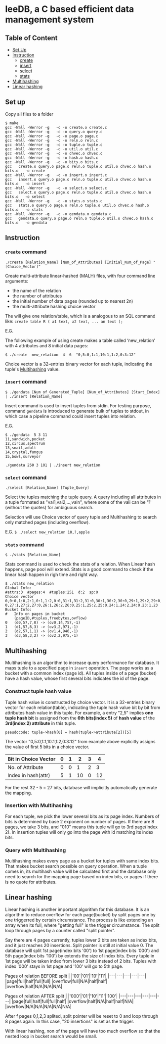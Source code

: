 # leeDB, a C based efficient data management system
## Table of Content
- [Set Up](#1)
- [Instruction](#2)
    - [create](#3)
    - [insert](#4)
    - [select](#5)
    - [stats](#6)
- [Multihashing](#multihashing)
- [Linear hashing](#7)
## <a id="1"></a>Set up

Copy all files to a folder
```
$ make
gcc -Wall -Werror -g   -c -o create.o create.c
gcc -Wall -Werror -g   -c -o query.o query.c
gcc -Wall -Werror -g   -c -o page.o page.c
gcc -Wall -Werror -g   -c -o reln.o reln.c
gcc -Wall -Werror -g   -c -o tuple.o tuple.c
gcc -Wall -Werror -g   -c -o util.o util.c
gcc -Wall -Werror -g   -c -o chvec.o chvec.c
gcc -Wall -Werror -g   -c -o hash.o hash.c
gcc -Wall -Werror -g   -c -o bits.o bits.c
gcc   create.o query.o page.o reln.o tuple.o util.o chvec.o hash.o bits.o   -o create
gcc -Wall -Werror -g   -c -o insert.o insert.c
gcc   insert.o query.o page.o reln.o tuple.o util.o chvec.o hash.o bits.o   -o insert
gcc -Wall -Werror -g   -c -o select.o select.c
gcc   select.o query.o page.o reln.o tuple.o util.o chvec.o hash.o bits.o   -o select
gcc -Wall -Werror -g   -c -o stats.o stats.c
gcc   stats.o query.o page.o reln.o tuple.o util.o chvec.o hash.o bits.o   -o stats
gcc -Wall -Werror -g   -c -o gendata.o gendata.c
gcc   gendata.o query.o page.o reln.o tuple.o util.o chvec.o hash.o bits.o   -o gendata
```

## <a id="2"></a>Instruction<a id="2"></a>
### <a id="3"></a>`create` command
`./create [Relation_Name] [Num_of_Attributes] [Initial_Num_of_Page] "[Choice_Vector]"`

Create multi-attribute linear-hashed (MALH) files, with four command line arguments:
- the name of the relation
- the number of attributes
- the initial number of data pages (rounded up to nearest 2n)
- the multi-attribute hashing choice vector

The will give one relation/table, which is a analogous to an SQL command like:
`create table R ( a1 text, a2 text, ... an text );`

E.G.

The following example of using create makes a table called ‘new_relation’ with 4 attributes and 8 initial data pages:

`$ ./create  new_relation  4  6  "0,5:0,1:1,10:1,1:2,0:3:12"`

Choice vector is a 32-entries binary vector for each tuple, indicating the tuple's [Multihashing](#multihashing) value.
### <a id="4"></a>`insert` command
`$ ./gendata [Num_of_Generated_Tuple] [Num_of_Attributes] [Start_Index] | ./insert [Relation_Name]`

Insert command is used to insert tuples from stdin. For testing purpose, command `gendata` is introduced to generate bulk of tuples to stdout, in which case a pipeline command could insert tuples into relation.

E.G.
```
$ ./gendata  5 3 11
11,sandwich,pocket
12,circus,spectrum
13,snail,adult
14,crystal,fungus
15,bowl,surveyor
```

`./gendata 250 3 101 | ./insert new_relation`

### <a id="5"></a>`select` command
`./select [Relation_Name] [Tuple_Query]`

Select the tuples matching the tuple query. A query including all attributes in a tuple formated as "val1,val2,...,valn", where some of the vali can be '?' (without the quotes) for ambiguous search.

Selection will use Choice vector of query tuple and Multihashing to search only matched pages (including overflow).

E.G.
`$ ./select new_relation 10,?,apple`

### <a id="6"></a>`stats` command
`$ ./stats [Relation_Name]`

Stats command is used to check the stats of a relation. When Linear hash happens, page pool will extend. Stats is a good command to check if the linear hash happen in righ time and right way. 
```
$ ./stats new_relation
Global Info:
#attrs:3  #pages:4  #tuples:251  d:2  sp:0
Choice vector
0,0:0,1:0,2:1,0:1,1:2,0:0,31:1,31:2,31:0,30:1,30:2,30:0,29:1,29:2,29:0,28:1,28:2,28:
0,27:1,27:2,27:0,26:1,26:2,26:0,25:1,25:2,25:0,24:1,24:2,24:0,23:1,23
Bucket Info:
#   Info on pages in bucket
    (pageID,#tuples,freebytes,ovflow)
0   (d0,57,7,0) -> (ov0,14,757,-1)
1   (d1,57,8,3) -> (ov3,2,971,-1)
2   (d2,57,1,1) -> (ov1,4,946,-1)
3   (d3,58,3,2) -> (ov2,2,975,-1)
```
## Multihashing
Multihashing is an algorithm to increase query performance for database. It maps tuple to a specified page in `insert` operation. The page works as a bucket with a common index (page id). All tuples inside of a page (bucket) have a hash value, whose first several bits indicates the id of the page.

### Construct tuple hash value
Tuple hash value is constructed by choice vector. It is a 32-entries binary vector for each relation(table), indicating the tuple hash value bit by bit from attributes hash value in this tuple. For example, a entry "2,5" implies **one tuple hash bit** is assigned from the **6th bits(index 5)** of **hash value** of the **3rd(index 2) attribute** in this tuple. 

`pseudocode: tuple->hash[0] = hash(tuple->attribute[2])[5]`

The vector "0,5:0,1:1,10:1,1:2,0:3:12" from example above explicitly assigns the value of first 5 bits in a choice vector. 

|Bit in Choice Vector| 0 | 1 | 2 | 3 | 4 |
|--------------------|---|---|---|---|---|
|No. of Attribute    | 0 | 0 | 1 | 2 | 3 |
|Index in hash(attr) | 5 | 1 |10 | 0 |12 |

For the rest 32 - 5 = 27 bits, database will implicitly automatically generate the mapping.
### Insertion with Multihashing
For each tuple, we pick the lower several bits as its page index. Numbers of bits is determined by base 2 exponent on number of pages. If there are 8 pages, we take 3 bits, and "010" means this tuple will go to 3rd page(index 2). In insertion tuples will only go into the page with id matching its index bits.
### Query with Multihashing
Multihashing makes every page as a bucket for tuples with same index bits. That makes bucket search possible on query operation. When a tuple comes in, its multihash value will be calculated first and the database only need to search for the mapping page based on index bits, or pages if there is no quote for attributes.
## <a id="7"></a>Linear hashing
Linear hashing is another important algorithm for this database. It is an algorithm to reduce overflow for each page(bucket) by split pages one by one triggerred by certain circumstance. The process is like extending an array when its full, where "getting full" is the trigger circumstance. The split loop through pages by a counter called "split pointer".

Say there are 4 pages currently, tuples lower 2 bits are taken as index bits, and it just reaches 20 insertions. Split pointer is still at initial value 0. The database will split 1st page(index bits '00') to 1st page(index bits '000') and 5th page(index bits '100') by extends the size of index bits. Every tuple in 1st page will be taken index from lower 3 bits instead of 2 bits. Tuples with index '000' stays in 1st page and '100' will go to 5th page.

Pages of relation BEFORE split
|   |'00'|'01'|'10'|'11'|
|---|---|---|---|---|
|page|full|half|full|full|
|overflow|full|N/A|half|half|
|overflow|half|N/A|N/A|N/A|

Pages of relation AFTER split
|   |'000'|'01'|'10'|'11'|'100'|
|---|---|---|---|---|---|
|page|full|half|full|full|half|
|overflow|half|N/A|half|half|N/A|
|overflow|N/A|N/A|N/A|N/A|N/A|

After f pages 0,1,2,3 splited, split pointer will be reset to 0 and loop through 8 pages again. In this case, "20 insertions" is set as the trigger.

With linear hashing, non of the page will have too much overflow so that the nested loop in bucket search would be small.
